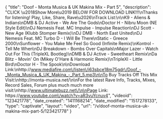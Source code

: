 {
    "title": "Doof - Monta Musica & UK Makina Mix - Part 5",
    "description": "CLICK \u2018Show More\u2019 BELOW FOR DOWNLOAD LINK!!!\nThanks for listening! Play, Like, Share, Rave\u2026\nTrack List:\n\nK9 - Aliens & Indians\nDMB & DJ Active - We Are The Gods\nDoctor H - Nibru Moon (NE Style Edit)\nDJ Nemesis Feat. MC Impulse - Impulse Reaction\nDJ Scott - New Age (Klubb Stomper Remix)\nDJ DMB  - North East United\nDJ Nemesis Feat. MC Turbo D - I Will Be There\nStatic - Greece 2000\nSunflower - You Make Me Feel So Good (Infinite Remix)\nKontrol - Tell Me When\nDJ Breakdown - Bombs Over Capitals\nMajor Lazer - Watch Out For This (TripleXL Bootleg)\nDMB & DJ Active - Sweetheart Remix\nDa Blitz - Movin' On (Mikey O'Hare & Harmonic Remix)\nTripleXl - Little Bird\nDoctor H - The Spook\n\nDownload Link:\nhttp:\/\/www.mediafire.com\/listen\/i63sbce18m75gdr\/Doof_-_Monta_Musica_&_UK_Makina_-_Part_5.mp3\n\nTo Buy Tracks Off This Mix Visit:\nhttp:\/\/monta-musica.net\/\n\nFor the latest Rave Info, Tracks, Mixes, Record Sales, Forum plus much much more visit:\nhttp:\/\/www.ultimatebuzz.net\/\n\nPage Link: https:\/\/www.youtube.com\/watch?v=aR3vuYcnuv4",
    "videoid": "123421778",
    "date_created": "1411168214",
    "date_modified": "1517278133",
    "type": "captivate",
    "layout": "video",
    "url": "\/v\/doof-monta-musica-uk-makina-mix-part-5\/123421778"
}